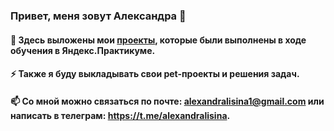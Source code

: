 ### Привет, меня зовут Александра 👋

#### 🔭 Здесь выложены мои [проекты](https://github.com/AlexandraLisina1/Projects), которые были выполнены в ходе обучения в Яндекс.Практикуме.

#### ⚡ Также я буду выкладывать свои pet-проекты и решения задач.

#### 📫 Со мной можно связаться по почте: alexandralisina1@gmail.com или написать в телеграм: https://t.me/alexandralisina.
